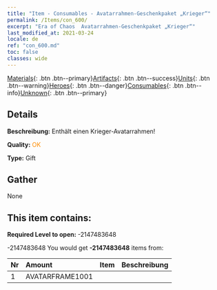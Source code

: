 ```yaml
---
title: "Item - Consumables - Avatarrahmen-Geschenkpaket „Krieger“"
permalink: /Items/con_600/
excerpt: "Era of Chaos  Avatarrahmen-Geschenkpaket „Krieger“"
last_modified_at: 2021-03-24
locale: de
ref: "con_600.md"
toc: false
classes: wide
---
```

 [Materials](/de/Items/){: .btn .btn--primary}[Artifacts](/de/Items/Artifacts/){: .btn .btn--success}[Units](/de/Items/Units/){: .btn .btn--warning}[Heroes](/de/Items/Heroes/){: .btn .btn--danger}[Consumables](/de/Items/Consumables/){: .btn .btn--info}[Unknown](/de/Items/Unknown/){: .btn .btn--primary}

## Details
 **Beschreibung:** Enthält einen Krieger-Avatarrahmen!

 **Quality:** <span style="color: #FF8C00">OK</span>

 **Type:** Gift

## Gather

  None

## This item contains:

 **Required Level to open:** -2147483648

 -2147483648 You would get **-2147483648** items  from:

  | Nr | Amount |     Item    | Beschreibung |
  |:---|:-------|:------------|:-----------:|
  | 1 | AVATARFRAME1001 | 
